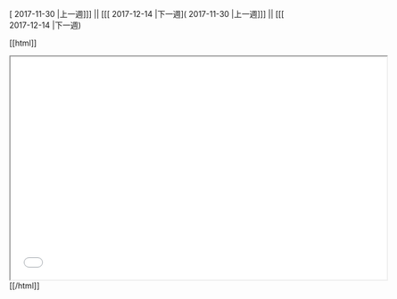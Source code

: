 [ 2017-11-30 |上一週]]] || [[[ 2017-12-14 |下一週]( 2017-11-30 |上一週]]] || [[[ 2017-12-14 |下一週)



[[html]]
<iframe src='<http://pad.hackingthursday.org>  ?showControls=true&showChat=true&showLineNumbers=true&useMonospaceFont=false' width=675 height=400></iframe>
[[/html]]